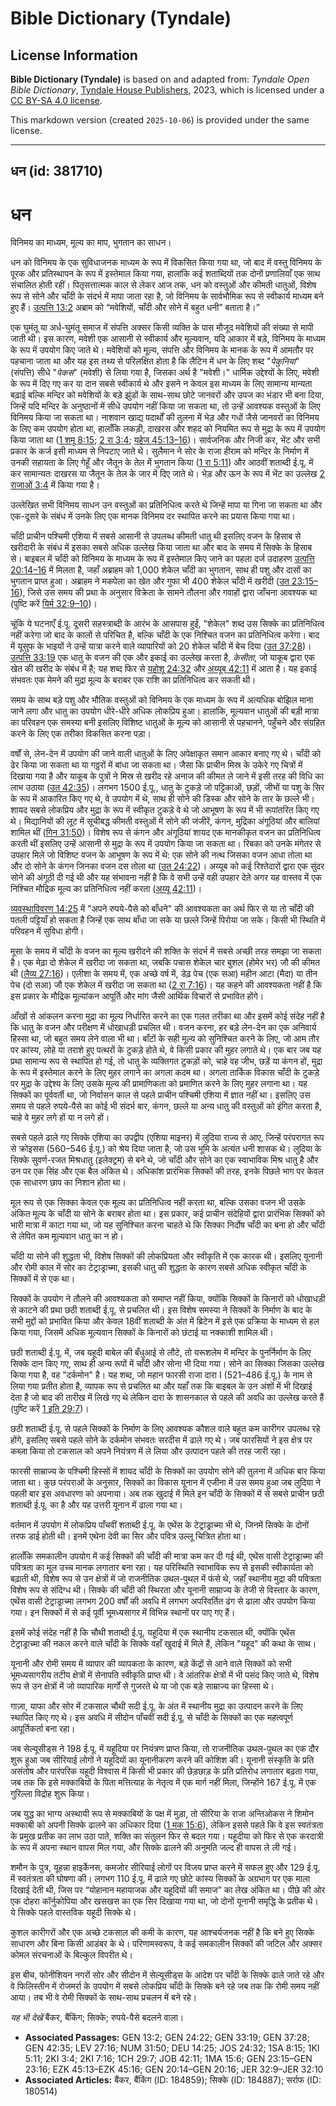 # Bible Dictionary (Tyndale)

## License Information

**Bible Dictionary (Tyndale)** is based on and adapted from: _Tyndale Open Bible Dictionary_, [Tyndale House Publishers](https://tyndaleopenresources.com/), 2023, which is licensed under a [CC BY-SA 4.0 license](https://creativecommons.org/licenses/by-sa/4.0/legalcode.en).

This markdown version (created `2025-10-06`) is provided under the same license.



--------------------------------

## धन (id: 381710)

धन
==

विनिमय का माध्यम, मूल्य का माप, भुगतान का साधन।

धन को विनिमय के एक सुविधाजनक माध्यम के रूप में विकसित किया गया था, जो बाद में वस्तु विनिमय के पूरक और प्रतिस्थापन के रूप में इस्तेमाल किया गया, हालांकि कई शताब्दियों तक दोनों प्रणालियाँ एक साथ संचालित होती रहीं। पितृसत्तात्मक काल से लेकर आज तक, धन को वस्तुओं और कीमती धातुओं, विशेष रूप से सोने और चाँदी के संदर्भ में मापा जाता रहा है, जो विनिमय के सार्वभौमिक रूप से स्वीकार्य माध्यम बने हुए हैं। [उत्पत्ति 13:2](https://ref.ly/Gen13:2) अब्राम को “मवेशियों, चाँदी और सोने में बहुत धनी” बताता है।”

एक घुमंतू या अर्ध\-घुमंतू समाज में संपत्ति अक्सर किसी व्यक्ति के पास मौजूद मवेशियों की संख्या से मापी जाती थी। इस कारण, मवेशी एक आसानी से स्वीकार्य और मूल्यवान, यदि आकार में बड़े, विनिमय के माध्यम के रूप में उपयोग किए जाते थे। मवेशियों को मूल्य, संपत्ति और विनिमय के मानक के रूप में आमतौर पर पहचाना जाता था और यह इस तथ्य से परिलक्षित होता है कि लैटिन में धन के लिए शब्द "*पेकुनिया*" (संपत्ति) सीधे "*पेकस*" (मवेशी) से लिया गया है, जिसका अर्थ है "मवेशी।" धार्मिक उद्देश्यों के लिए, मवेशी के रूप में दिए गए कर या दान सबसे स्वीकार्य थे और इसने न केवल इस माध्यम के लिए सामान्य मान्यता बढ़ाई बल्कि मन्दिर को मवेशियों के बड़े झुंडों के साथ\-साथ छोटे जानवरों और उपज का भंडार भी बना दिया, जिन्हें यदि मन्दिर के अनुष्ठानों में सीधे उपयोग नहीं किया जा सकता था, तो उन्हें आवश्यक वस्तुओं के लिए विनिमय किया जा सकता था। नाशवान खाद्य पदार्थों की तुलना में भेड़ और गधों जैसे जानवरों का विनिमय के लिए कम उपयोग होता था, हालाँकि लकड़ी, दाखरस और शहद को नियमित रूप से मुद्रा के रूप में उपयोग किया जाता था ([1 शमू 8:15](https://ref.ly/1Sam8:15); [2 रा 3:4](https://ref.ly/2Kgs3:4); [यहेज 45:13–16](https://ref.ly/Ezek45:13-Ezek45:16))। सार्वजनिक और निजी कर, भेंट और सभी प्रकार के कर्ज इसी माध्यम से निपटाए जाते थे। सुलैमान ने सोर के राजा हीराम को मन्दिर के निर्माण में उनकी सहायता के लिए गेहूँ और जैतून के तेल में भुगतान किया ([1 रा 5:11](https://ref.ly/1Kgs5:11)) और आठवीं शताब्दी ई.पू. में कर सामान्यतः दाखरस या जैतून के तेल के जार में दिए जाते थे। भेड़ और ऊन के रूप में भेंट का उल्लेख [2 राजाओं 3:4](https://ref.ly/2Kgs3:4) में किया गया है।

उल्लेखित सभी विनिमय साधन उन वस्तुओं का प्रतिनिधित्व करते थे जिन्हें मापा या गिना जा सकता था और एक\-दूसरे के संबंध में उनके लिए एक मानक विनिमय दर स्थापित करने का प्रयास किया गया था।

चाँदी प्राचीन पश्चिमी एशिया में सबसे आसानी से उपलब्ध कीमती धातु थी इसलिए वजन के हिसाब से खरीदारी के संबंध में इसका सबसे अधिक उल्लेख किया जाता था और बाद के समय में सिक्के के हिसाब से। बाइबल में चाँदी को विनिमय के माध्यम के रूप में इस्तेमाल किए जाने का पहला दर्ज उदाहरण [उत्पत्ति 20:14–16](https://ref.ly/Gen20:14-Gen20:16) में मिलता है, जहाँ अब्राहम को 1,000 शेकेल चाँदी का भुगतान, साथ ही पशु और दासों का भुगतान प्राप्त हुआ। अब्राहम ने मकपेला का खेत और गुफा भी 400 शेकेल चाँदी में खरीदी ([उत 23:15–16](https://ref.ly/Gen23:15-Gen23:16)), जिसे उस समय की प्रथा के अनुसार विक्रेता के सामने तौलना और गवाहों द्वारा जाँचना आवश्यक था (पुष्टि करें [यिर्म 32:9–10](https://ref.ly/Jer32:9-Jer32:10))।

चूंकि ये घटनाएँ ई.पू. दूसरी सहस्त्राब्दी के आरंभ के आसपास हुईं, "शेकेल" शब्द उस सिक्के का प्रतिनिधित्व नहीं करेगा जो बाद के कालों से परिचित है, बल्कि चाँदी के एक निश्चित वजन का प्रतिनिधित्व करेगा। बाद में यूसुफ के भाइयों ने उन्हें यात्रा करने वाले व्यापारियों को 20 शेकेल चाँदी में बेच दिया ([उत 37:28](https://ref.ly/Gen37:28))। [उत्पत्ति 33:19](https://ref.ly/Gen33:19) एक धातु के वजन की एक और इकाई का उल्लेख करता है, *केसीता*, जो याकूब द्वारा एक खेत की खरीद के संबंध में है; यह शब्द फिर से [यहोशू 24:32](https://ref.ly/Josh24:32) और [अय्यूब 42:11](https://ref.ly/Job42:11) में आता है। यह इकाई संभवतः एक मेमने की मुद्रा मूल्य के बराबर एक राशि का प्रतिनिधित्व कर सकती थी।

समय के साथ बड़े पशु और भौतिक वस्तुओं को विनिमय के एक माध्यम के रूप में अत्यधिक बोझिल माना जाने लगा और धातु का उपयोग धीरे\-धीरे अधिक लोकप्रिय हुआ। हालांकि, मूल्यवान धातुओं की बड़ी मात्रा का परिवहन एक समस्या बनी इसलिए विशिष्ट धातुओं के मूल्य को आसानी से पहचानने, पहुँचने और संग्रहित करने के लिए एक तरीका विकसित करना पड़ा।

वर्षों से, लेन\-देन में उपयोग की जाने वाली धातुओं के लिए अपेक्षाकृत समान आकार बनाए गए थे। चाँदी को ढेर किया जा सकता था या गठ्ठरों में बांधा जा सकता था। जैसा कि प्राचीन मिस्र के उकेरे गए चित्रों में दिखाया गया है और याकूब के पुत्रों ने मिस्र से खरीद रहे अनाज की कीमत ले जाने में इसी तरह की विधि का लाभ उठाया ([उत 42:35](https://ref.ly/Gen42:35))। लगभग 1500 ई.पू., धातु के टुकड़े जो पट्टिकाओं, छड़ों, जीभों या पशु के सिर के रूप में आकारित किए गए थे, वे उपयोग में थे, साथ ही सोने की डिस्क और सोने के तार के छल्ले भी। शायद सबसे लोकप्रिय और मुद्रा के रूप में स्वीकृत टुकड़े वे थे जो आभूषण के रूप में भी रूपांतरित किए गए थे। मिद्यानियों की लूट में सूचीबद्ध कीमती वस्तुओं में सोने की जंजीरें, कंगन, मुद्रिका अंगूठियां और बालियां शामिल थीं ([गिन 31:50](https://ref.ly/Num31:50))। विशेष रूप से कंगन और अंगूठियां शायद एक मानकीकृत वजन का प्रतिनिधित्व करती थीं इसलिए उन्हें आसानी से मुद्रा के रूप में उपयोग किया जा सकता था। रिबका को उनके मंगेतर से उपहार मिले जो विशिष्ट वजन के आभूषण के रूप में थे: एक सोने की नत्थ जिसका वजन आधा तोला था और दो सोने के कंगन जिनका वजन दस तोला था ([उत 24:22](https://ref.ly/Gen24:22))। अय्यूब को कई रिश्तेदारों द्वारा एक सुंदर सोने की अंगूठी दी गई थी और यह संभावना नहीं है कि वे सभी उन्हें वही उपहार देते अगर यह वास्तव में एक निश्चित मौद्रिक मूल्य का प्रतिनिधित्व नहीं करता ([अय्यू 42:11](https://ref.ly/Job42:11))।

[व्यवस्थाविवरण 14:25](https://ref.ly/Deut14:25) में "अपने रुपये\-पैसे को बाँधने" की आवश्यकता का अर्थ फिर से या तो चाँदी की पतली पट्टियाँ हो सकता है जिन्हें एक साथ बाँधा जा सके या छल्ले जिन्हें पिरोया जा सके। किसी भी स्थिति में परिवहन में सुविधा होगी।

मूसा के समय में चाँदी के वजन का मूल्य खरीदने की शक्ति के संदर्भ में सबसे अच्छी तरह समझा जा सकता है। एक मेढ़ा दो शेकेल में खरीदा जा सकता था, जबकि पचास शेकेल चार बुशल (होमेर भर) जौ की कीमत थी ([लैव्य 27:16](https://ref.ly/Lev27:16))। एलीशा के समय में, एक अच्छे वर्ष में, डेढ़ पेच (एक सआ) महीन आटा (मैदा) या तीन पेच (दो सआ) जौ एक शेकेल में खरीदा जा सकता था ([2 रा 7:16](https://ref.ly/2Kgs7:16))। यह कहने की आवश्यकता नहीं है कि इस प्रकार के मौद्रिक मूल्यांकन आपूर्ति और मांग जैसी आर्थिक विचारों से प्रभावित होंगे।

आँखों से आंकलन करना मुद्रा का मूल्य निर्धारित करने का एक गलत तरीका था और इसमें कोई संदेह नहीं है कि धातु के वजन और परीक्षण में धोखाधड़ी प्रचलित थी। वजन करना, हर बड़े लेन\-देन का एक अनिवार्य हिस्सा था, जो बहुत समय लेने वाला भी था। बाँटों के सही मूल्य को सुनिश्चित करने के लिए, जो आम तौर पर कांस्य, लोहे या तराशे हुए पत्थरों के टुकड़े होते थे, वे किसी प्रकार की मुहर लगाते थे। एक बार जब यह प्रथा सामान्य रूप से स्थापित हो गई, तो धातु के व्यक्तिगत टुकड़ों को, चाहे वह जीभ, छड़ें या कंगन हों, मुद्रा के रूप में इस्तेमाल करने के लिए मुहर लगाने का अगला कदम था। अगला तार्किक विकास चाँदी के टुकड़े पर मुद्रा के उद्देश्य के लिए उसके मूल्य की प्रामाणिकता को प्रमाणित करने के लिए मुहर लगाना था। यह सिक्कों का पूर्ववर्ती था, जो निर्वासन काल से पहले प्राचीन पश्चिमी एशिया में ज्ञात नहीं था। इसलिए उस समय से पहले रुपये\-पैसे का कोई भी संदर्भ बार, कंगन, छल्ले या अन्य धातु की वस्तुओं को इंगित करता है, चाहे वे मुहर लगे हों या न लगे हों।

सबसे पहले ढाले गए सिक्के एशिया का उपद्वीप (एशिया माइनर) में लुदिया राज्य से आए, जिन्हें परंपरागत रूप से क्रोइसस (560–546 ई.पू.) को श्रेय दिया जाता है, जो उस भूमि के अत्यंत धनी शासक थे। लुदिया के सिक्के सुवर्ण\-रजत मिश्रधातु (इलेक्ट्रम) से बने थे, जो चाँदी और सोने का एक स्वाभाविक मिश्र धातु है और उन पर एक सिंह और एक बैल अंकित थे। अधिकांश प्रारंभिक सिक्कों की तरह, इनके पिछले भाग पर केवल एक साधारण छाप का निशान होता था।

मूल रूप से एक सिक्का केवल एक मूल्य का प्रतिनिधित्व नहीं करता था, बल्कि उसका वजन भी उसके अंकित मूल्य के चाँदी या सोने के बराबर होता था। इस प्रकार, कई प्राचीन संदेहियों द्वारा प्रारंभिक सिक्कों को भारी मात्रा में काटा गया था, जो यह सुनिश्चित करना चाहते थे कि सिक्का निर्दोष चाँदी का बना हो और चाँदी से लेपित कम मूल्यवान धातु का न हो।

चाँदी या सोने की शुद्धता भी, विशेष सिक्कों की लोकप्रियता और स्वीकृति में एक कारक थी। इसलिए यूनानी और रोमी काल में सोर का टेट्राड्राच्मा, इसकी धातु की शुद्धता के कारण सबसे अधिक स्वीकृत चाँदी के सिक्कों में से एक था।

सिक्कों के उपयोग ने तौलने की आवश्यकता को समाप्त नहीं किया, क्योंकि सिक्कों के किनारों को धोखाधड़ी से काटने की प्रथा छठी शताब्दी ई.पू. से प्रचलित थी। इस विशेष समस्या ने सिक्कों के निर्माण के बाद के सभी मुद्दों को प्रभावित किया और केवल 18वीं शताब्दी के अंत में ब्रिटेन में इसे एक प्रक्रिया के माध्यम से हल किया गया, जिसमें अधिक मूल्यवान सिक्कों के किनारों को छंटाई या नक्काशी शामिल थी। 

छठी शताब्दी ई.पू. में, जब यहूदी बाबेल की बँधुआई से लौटे, तो यरूशलेम में मन्दिर के पुनर्निर्माण के लिए सिक्के दान किए गए, साथ ही अन्य रूपों में चाँदी और सोना भी दिया गया। सोने का सिक्का जिसका उल्लेख किया गया है, वह "दर्कमोन" है। यह शब्द, जो महान फारसी राजा दारा I (521–486 ई.पू.) के नाम से लिया गया प्रतीत होता है, व्यापक रूप से प्रचलित था और यहाँ तक कि बाइबल के उन अंशों में भी दिखाई देता है जो बाद की तारीख में लिखे गए थे लेकिन दारा के शासनकाल से पहले की अवधि का उल्लेख करते हैं (पुष्टि करें [1 इति 29:7](https://ref.ly/1Chr29:7))।

छठी शताब्दी ई.पू. से पहले सिक्कों के निर्माण के लिए आवश्यक कौशल वाले बहुत कम कारीगर उपलब्ध रहे होंगे, इसलिए सबसे पहले सोने के दर्कमोन संभवतः सरदीस में ढाले गए थे। जब फारसियों ने इस क्षेत्र पर कब्ज़ा किया तो टकसाल को अपने नियंत्रण में ले लिया और उत्पादन पहले की तरह जारी रहा।

फारसी साम्राज्य के पश्चिमी हिस्सों में शायद चाँदी के सिक्कों का उपयोग सोने की तुलना में अधिक बार किया जाता था। कुछ परंपराओं के अनुसार, सिक्कों का विकास यूनान में एजीना में उस समय हुआ जब लुदिया ने पहली बार इस अवधारणा को अपनाया। अब तक खुदाई में मिले इन चाँदी के सिक्कों में से सबसे प्राचीन छठी शताब्दी ई.पू. का है और यह उत्तरी यूनान में ढाला गया था।

वर्तमान में उपयोग में लोकप्रिय पाँचवीं शताब्दी ई.पू. के एथेंस के टेट्राड्राच्मा भी थे, जिनमें सिक्के के दोनों तरफ डाई होती थी। इनमें एथेना देवी का सिर और पवित्र उल्लू चित्रित होता था।

हालाँकि समकालीन उपयोग में कई सिक्कों की चाँदी की मात्रा कम कर दी गई थी, एथेंस वासी टेट्राड्राच्मा की पवित्रता का मूल उच्च मानक लगातार बना रहा। यह परिस्थिति स्वाभाविक रूप से इसकी स्वीकार्यता को बढ़ाती थी, विशेष रूप से उन क्षेत्रों में जो राजनीतिक उथल\-पुथल में फंसे थे, जहाँ स्थानीय मुद्रा की पवित्रता विशेष रूप से संदिग्ध थी। सिक्के की चाँदी की स्थिरता और यूनानी साम्राज्य के तेजी से विस्तार के कारण, एथेंस वासी टेट्राड्राच्मा लगभग 200 वर्षों की अवधि में लगभग अपरिवर्तित ढंग से ढाला और उपयोग किया गया। इन सिक्कों में से कई पूर्वी भूमध्यसागर में विभिन्न स्थानों पर पाए गए हैं।

इसमें कोई संदेह नहीं है कि चौथी शताब्दी ई.पू. यहूदिया में एक स्थानीय टकसाल थी, क्योंकि एथेंस टेट्राड्राच्मा की नकल करने वाले चाँदी के सिक्के वहाँ खुदाई में मिले हैं, लेकिन "यहूद" की कथा के साथ।

यूनानी और रोमी समय में व्यापार की व्यापकता के कारण, बड़े केंद्रों से आने वाले सिक्कों को सभी भूमध्यसागरीय तटीय क्षेत्रों में सेनापति स्वीकृति प्राप्त थी। वे आंतरिक क्षेत्रों में भी पसंद किए जाते थे, विशेष रूप से उन क्षेत्रों में जो व्यापारिक मार्गों से गुजरते थे या जो एक बड़े साम्राज्य का हिस्सा थे।

गाज़ा, याफा और सोर में टकसाल चौथी सदी ई.पू. के अंत में स्थानीय मुद्रा का उत्पादन करने के लिए स्थापित किए गए थे। इस अवधि में सीदोन पाँचवीं सदी ई.पू. से चाँदी के सिक्कों का एक महत्वपूर्ण आपूर्तिकर्ता बना रहा। 

जब सेल्यूसीड्स ने 198 ई.पू. में यहूदिया पर नियंत्रण प्राप्त किया, तो राजनीतिक उथल\-पुथल का एक दौर शुरू हुआ जब सीरियाई लोगों ने यहूदियों का यूनानीकरण करने की कोशिश की। यूनानी संस्कृति के प्रति असंतोष और पारंपरिक यहूदी विश्वास में किसी भी प्रकार की छेड़छाड़ के प्रति प्रतिरोध लगातार बढ़ता गया, जब तक कि इसे मक्काबियों के पिता मत्तित्याह के नेतृत्व में एक मार्ग नहीं मिला, जिन्होंने 167 ई.पू. में एक गुरिल्ला विद्रोह शुरू किया।

जब युद्ध का भाग्य अस्थायी रूप से मक्काबियों के पक्ष में मुड़ा, तो सीरिया के राजा अन्तिओकस ने शिमोन मक्काबी को अपनी सिक्के ढालने का अधिकार दिया ([1 मक 15:6](https://ref.ly/1Macc15:6)), लेकिन इससे पहले कि वे इस स्वतंत्रता के प्रमुख प्रतीक का लाभ उठा पाते, शक्ति का संतुलन फिर से बदल गया। यहूदीया को फिर से एक करदात्री के रूप में अपना स्थान वापस मिल गया, और सिक्के ढालने की अनुमति जल्द ही वापस ले ली गई।

शमौन के पुत्र, यूहन्ना हाइर्केनस, कमजोर सीरियाई लोगों पर विजय प्राप्त करने में सफल हुए और 129 ई.पू. में स्वतंत्रता की घोषणा की। लगभग 110 ई.पू. में ढाले गए छोटे कांस्य सिक्कों के अग्रभाग पर एक माला दिखाई देती थी, जिस पर “योहानान महायाजक और यहूदियों की समाज” का लेख अंकित था। पीछे की ओर एक दोहरा कॉर्नुकोपिया और खसखस का एक सिर दिखाया गया था, जो दोनों यूनानी समृद्धि के प्रतीक थे। ये सिक्के पहले वास्तविक यहूदी सिक्के थे।

कुशल कारीगरों और एक अच्छे टकसाल की कमी के कारण, यह आश्चर्यजनक नहीं है कि बने हुए सिक्के साधारण और बिना किसी आडंबर के थे। परिणामस्वरूप, वे कई समकालीन सिक्कों की जटिल और अक्सर कोमल संरचनाओं के बिल्कुल विपरीत थे।  
  
इस बीच, फोनीशियन नगरों सोर और सीदोन में सेल्यूसीड्स के आदेश पर चाँदी के सिक्के ढाले जाते रहे और वे फिलिस्तीन में रोजमर्रा के उपयोग में सबसे लोकप्रिय चाँदी के सिक्के बने रहे जब तक कि रोमी समय नहीं आया। तब भी वे रोमी सिक्कों के साथ\-साथ प्रचलन में बने रहे।

*यह भी देखें* बैंकर, बैंकिंग; सिक्के; रुपये\-पैसे बदलने वाला।

* **Associated Passages:** GEN 13:2; GEN 24:22; GEN 33:19; GEN 37:28; GEN 42:35; LEV 27:16; NUM 31:50; DEU 14:25; JOS 24:32; 1SA 8:15; 1KI 5:11; 2KI 3:4; 2KI 7:16; 1CH 29:7; JOB 42:11; 1MA 15:6; GEN 23:15–GEN 23:16; EZK 45:13–EZK 45:16; GEN 20:14–GEN 20:16; JER 32:9–JER 32:10
* **Associated Articles:** बैंकर, बैंकिंग (ID: 184859); सिक्के (ID: 184887); सर्राफ (ID: 180514)

